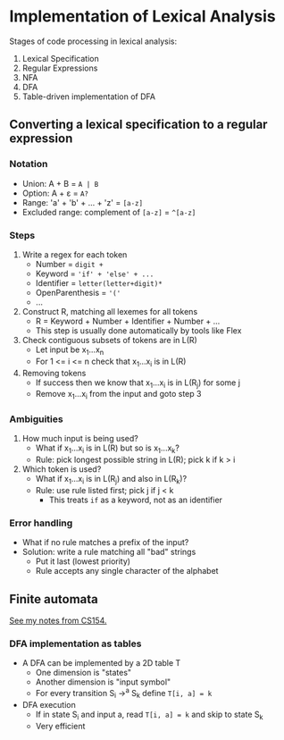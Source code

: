 # Implementation of Lexical Analysis

Stages of code processing in lexical analysis:

1. Lexical Specification
2. Regular Expressions
3. NFA
4. DFA
5. Table-driven implementation of DFA

## Converting a lexical specification to a regular expression

### Notation

* Union: A + B = `A | B`
* Option: A + ε = `A?`
* Range: 'a' + 'b' + ... + 'z' = `[a-z]`
* Excluded range: complement of `[a-z]` = `^[a-z]`

### Steps

1. Write a regex for each token
    - Number = `digit +`
    - Keyword = `'if' + 'else' + ...`
    - Identifier = `letter(letter+digit)*`
    - OpenParenthesis = `'('`
    - ...
2. Construct R, matching all lexemes for all tokens
    - R = Keyword + Number + Identifier + Number + ...
    - This step is usually done automatically by tools like Flex
3. Check contiguous subsets of tokens are in L(R)
    - Let input be x<sub>1</sub>...x<sub>n</sub>
    - For 1 <= i <= n check that x<sub>1</sub>...x<sub>i</sub> is in L(R)
4. Removing tokens
    - If success then we know that x<sub>1</sub>...x<sub>i</sub> is in L(R<sub>j</sub>) for some j
    - Remove x<sub>1</sub>...x<sub>i</sub> from the input and goto step 3

### Ambiguities

1. How much input is being used?
    - What if x<sub>1</sub>...x<sub>i</sub> is in L(R) but so is x<sub>1</sub>...x<sub>k</sub>?
    - Rule: pick longest possible string in L(R); pick k if k > i
2. Which token is used?
    - What if x<sub>1</sub>...x<sub>i</sub> is in L(R<sub>j</sub>) and also in L(R<sub>k</sub>)?
    - Rule: use rule listed first; pick j if j < k
        - This treats `if` as a keyword, not as an identifier

### Error handling

* What if no rule matches a prefix of the input?
* Solution: write a rule matching all "bad" strings
    - Put it last (lowest priority)
    - Rule accepts any single character of the alphabet

## Finite automata

[See my notes from CS154.](../CS154/2021-09-28-finite-automata.pdf)

### DFA implementation as tables

* A DFA can be implemented by a 2D table T
    - One dimension is "states"
    - Another dimension is "input symbol"
    - For every transition S<sub>i</sub> -><sup>a</sup> S<sub>k</sub> define `T[i, a] = k`
* DFA execution
    - If in state S<sub>i</sub> and input a, read `T[i, a] = k` and skip to state S<sub>k</sub>
    - Very efficient
